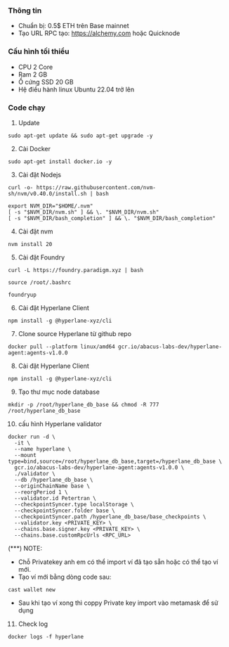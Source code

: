
### Thông tin
- Chuẩn bị: 0.5$ ETH trên Base mainnet
- Tạo URL RPC tạo: https://alchemy.com hoặc Quicknode


### Cấu hình tối thiểu
- CPU 2 Core
- Ram 2 GB
- Ổ cứng SSD 20 GB
- Hệ điều hành linux Ubuntu 22.04 trở lên

### Code chạy

1. Update

```
sudo apt-get update && sudo apt-get upgrade -y
```

2. Cài Docker
```
sudo apt-get install docker.io -y
```
3. Cài đặt Nodejs
```
curl -o- https://raw.githubusercontent.com/nvm-sh/nvm/v0.40.0/install.sh | bash
```
```
export NVM_DIR="$HOME/.nvm"
[ -s "$NVM_DIR/nvm.sh" ] && \. "$NVM_DIR/nvm.sh"
[ -s "$NVM_DIR/bash_completion" ] && \. "$NVM_DIR/bash_completion"
```
4. Cài đặt nvm
```
nvm install 20
```
5. Cài đặt Foundry
```
curl -L https://foundry.paradigm.xyz | bash
```
```
source /root/.bashrc
```
```
foundryup
```
6. Cài đặt Hyperlane Client
```
npm install -g @hyperlane-xyz/cli
```
7. Clone source Hyperlane từ github repo
```
docker pull --platform linux/amd64 gcr.io/abacus-labs-dev/hyperlane-agent:agents-v1.0.0
```
8. Cài đặt Hyperlane Client
```
npm install -g @hyperlane-xyz/cli
```
9. Tạo thư mục node database
```
mkdir -p /root/hyperlane_db_base && chmod -R 777 /root/hyperlane_db_base
```
10. cấu hình Hyperlane validator
```
docker run -d \
  -it \
  --name hyperlane \
  --mount type=bind,source=/root/hyperlane_db_base,target=/hyperlane_db_base \
  gcr.io/abacus-labs-dev/hyperlane-agent:agents-v1.0.0 \
  ./validator \
  --db /hyperlane_db_base \
  --originChainName base \
  --reorgPeriod 1 \
  --validator.id Petertran \
  --checkpointSyncer.type localStorage \
  --checkpointSyncer.folder base \
  --checkpointSyncer.path /hyperlane_db_base/base_checkpoints \
  --validator.key <PRIVATE_KEY> \
  --chains.base.signer.key <PRIVATE_KEY> \
  --chains.base.customRpcUrls <RPC_URL>
```
(***) NOTE:
- Chỗ Privatekey anh em có thể import ví đã tạo sẵn hoặc có thể tạo ví mới.
- Tạo ví mới bằng dòng code sau:
```
cast wallet new
```
- Sau khi tạo ví xong thì coppy Private key import vào metamask để sử dụng

11. Check log
```
docker logs -f hyperlane
```

